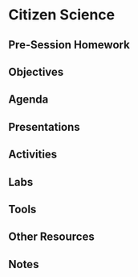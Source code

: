 # Citizen Science

## Pre-Session Homework

## Objectives

## Agenda

## Presentations

## Activities

## Labs

## Tools

## Other Resources

## Notes
